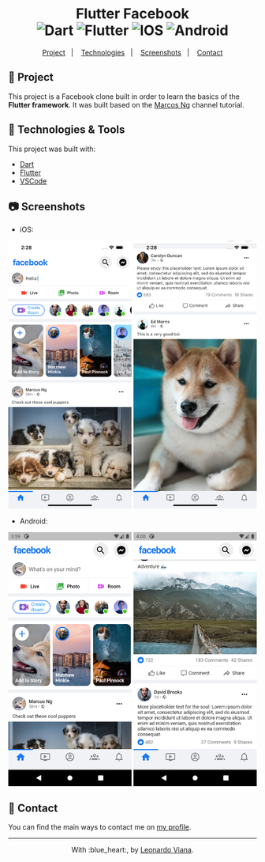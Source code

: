 <h1 align="center">
  Flutter Facebook <br/>
  <img alt="Dart"  src="https://img.shields.io/badge/dart-%230175C2.svg?&style=for-the-badge&logo=dart&logoColor=white"/>
  <img alt="Flutter" src="https://img.shields.io/badge/Flutter%20-%2302569B.svg?&style=for-the-badge&logo=Flutter&logoColor=white" />
  <img alt="IOS" src="https://img.shields.io/badge/iOS-000000?style=for-the-badge&logo=ios&logoColor=white">
  <img alt="Android" src="https://img.shields.io/badge/Android-3DDC84?style=for-the-badge&logo=android&logoColor=white" />
</h1>

<p align="center">
  <a href="#iphone-project">Project</a>&nbsp;&nbsp;&nbsp;|&nbsp;&nbsp;&nbsp;
  <a href="#wrench-technologies--tools">Technologies</a>&nbsp;&nbsp;&nbsp;|&nbsp;&nbsp;&nbsp;
  <a href="#camera-screenshots">Screenshots</a>&nbsp;&nbsp;&nbsp;|&nbsp;&nbsp;&nbsp;
  <a href="#incoming_envelope-contact">Contact</a>
</p>

## :iphone: Project

This project is a Facebook clone built in order to learn the basics of the <b>Flutter framework</b>. It was built based on the [Marcos Ng](https://www.youtube.com/channel/UC6Dy0rQ6zDnQuHQ1EeErGUA) channel tutorial.

## :wrench: Technologies & Tools

This project was built with: 
- [Dart](https://dart.dev/)
- [Flutter](https://flutter.dev/)
- [VSCode](https://code.visualstudio.com/)

## :camera: Screenshots
<ul>
  <li>
    iOS:
  </li>
</ul>
<p align="center">
  <img src="https://github.com/leoskrr/facebook_responsive_ui/blob/main/screenshots/ios-1.png" width=250/>
  <img src="https://github.com/leoskrr/facebook_responsive_ui/blob/main/screenshots/ios-2.png" width=250/>
</p>
<ul>
  <li>
    Android:
  </li>
</ul>
<p align="center">
  <img src="https://github.com/leoskrr/facebook_responsive_ui/blob/main/screenshots/android-1.png" width=250/>
  <img src="https://github.com/leoskrr/facebook_responsive_ui/blob/main/screenshots/android-2.png" width=250/>
</p>

## :incoming_envelope: Contact
You can find the main ways to contact me on [my profile](https://github.com/leoskrr/leoskrr).

<hr/>
<p align="center">With :blue_heart:, by <a href="https://github.com/leoskrr">Leonardo Viana</a>.</p>
